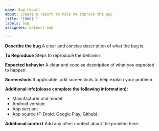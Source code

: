 ```yaml
---
name: Bug report
about: Create a report to help me improve the app
title: "[BUG] "
labels: bug
assignees: mateusz-bak

---
```


**Describe the bug**
A clear and concise description of what the bug is.

**To Reproduce**
Steps to reproduce the behavior:

**Expected behavior**
A clear and concise description of what you expected to happen.

**Screenshots**
If applicable, add screenshots to help explain your problem.

**Additional info(please complete the following information):**
 - Manufacturer and model:
 - Android version:
 - App version:
 - App source (F-Droid, Google Play, Github):

**Additional context**
Add any other context about the problem here.
